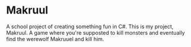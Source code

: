 # Makruul

A school project of creating something fun in C#.
This is my project, Makruul.
A game where you're supposted to kill monsters and eventually find the werewolf Makruuel and kill him. 

